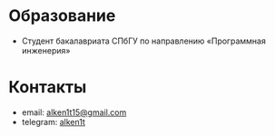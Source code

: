 # Образование
- Студент бакалавриата СПбГУ по направлению «Программная инженерия»

# Контакты
- email: alken1t15@gmail.com
- telegram: [alken1t](https://t.me/alken1t)